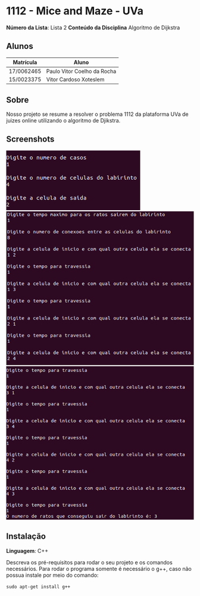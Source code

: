 # 1112 - Mice and Maze - UVa

**Número da Lista**: Lista 2
**Conteúdo da Disciplina** Algoritmo de Dijkstra

## Alunos
|Matrícula | Aluno |
| -- | -- |
| 17/0062465  |  Paulo Vitor Coelho da Rocha |
| 15/0023375  |  Vitor Cardoso Xoteslem |

## Sobre 
Nosso projeto se resume a resolver o problema 1112 da plataforma UVa de juizes online utilizando o algoritmo de Djikstra.

## Screenshots
![Funcionamento1](/img/Interface1.png)
![Funcionamento2](/img/Interface2.png)
![Funcionamento3](/img/Interface3.png)

## Instalação 
**Linguagem**: C++

Descreva os pré-requisitos para rodar o seu projeto e os comandos necessários.
Para rodar o programa somente é necessário o g++, caso não possua instale por meio do comando:
```
sudo apt-get install g++
```


